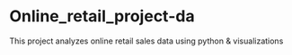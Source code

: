 # Online_retail_project-da
This project analyzes online retail sales data using python &amp; visualizations
